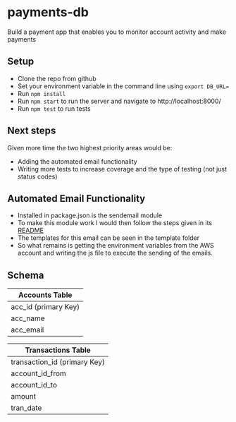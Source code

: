 # payments-db
Build a payment app that enables you to monitor account activity and make payments

## Setup

- Clone the repo from github
- Set your environment variable in the command line using ```export DB_URL=```
- Run ```npm install```
- Run ```npm start``` to run the server and navigate to http://localhost:8000/
- Run ```npm test``` to run tests

## Next steps

Given more time the two highest priority areas would be:
- Adding the automated email functionality
- Writing more tests to increase coverage and the type of testing (not just status codes)

## Automated Email Functionality

- Installed in package.json is the sendemail module
- To make this module work I would then follow the steps given in its [README](https://github.com/dwyl/sendemail)
- The templates for this email can be seen in the template folder
- So what remains is getting the environment variables from the AWS account and
writing the js file to execute the sending of the emails.

## Schema

| Accounts Table       |
|----------------------|
| acc_id (primary Key) |
| acc_name             | 
| acc_email            | 

| Transactions Table   |
|----------------------|
| transaction_id (primary Key)|
| account_id_from      | 
| account_id_to        | 
| amount               | 
| tran_date            | 
